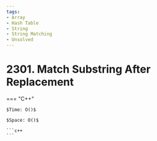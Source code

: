 ```yaml
---
tags:
- Array
- Hash Table
- String
- String Matching
- Unsolved
---
```



# 2301. Match Substring After Replacement

=== "C++"

    $Time: O()$

    $Space: O()$

    ```c++
    ```